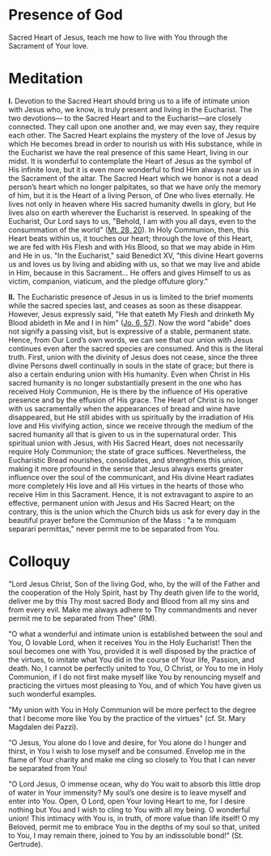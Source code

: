 # Presence of God

Sacred Heart of Jesus, teach me how to live with You through the Sacrament of Your love.

# Meditation

**I.** Devotion to the Sacred Heart should bring us to a life of intimate union with Jesus who, we know, is truly present and living in the Eucharist. The two devotions— to the Sacred Heart and to the Eucharist—are closely connected. They call upon one another and, we may even say, they require each other. The Sacred Heart explains the mystery of the love of Jesus by which He becomes bread in order to nourish us with His substance, while in the Eucharist we have the real presence of this same Heart, living in our midst. It is wonderful to contemplate the Heart of Jesus as the symbol of His infinite love, but it is even more wonderful to find Him always near us in the Sacrament of the altar. The Sacred Heart which we honor is not a dead person’s heart which no longer palpitates, so that we have only the memory of him, but it is the Heart of a living Person, of One who lives eternally. He lives not only in heaven where His sacred humanity dwells in glory, but He lives also on earth wherever the Eucharist is reserved. In speaking of the Eucharist, Our Lord says to us, "Behold, I am with you all days, even to the consummation of the world" ([Mt. 28, 20](https://vulgata.online/bible/Mt.28?ed=DR2&vfn=DR2.Mt.28.20:vs)). In Holy Communion, then, this Heart beats within us, it touches our heart; through the love of this Heart, we are fed with His Flesh and with His Blood, so that we may abide in Him and He in us. "In the Eucharist," said Benedict XV, "this divine Heart governs us and loves us by living and abiding with us, so that we may live and abide in Him, because in this Sacrament... He offers and gives Himself to us as victim, companion, viaticum, and the pledge offuture glory."

**II.** The Eucharistic presence of Jesus in us is limited to the brief moments while the sacred species last, and ceases as soon as these disappear. However, Jesus expressly said, "He that eateth My Flesh and drinketh My Blood abideth in Me and I in him" ([Jo. 6, 57](https://vulgata.online/bible/Jo.6?ed=DR2&vfn=DR2.Jo.6.57:vs)). Now the word "abide" does not signify a passing visit, but is expressive of a stable, permanent state. Hence, from Our Lord’s own words, we can see that our union with Jesus continues even after the sacred species are consumed. And this is the literal truth. First, union with the divinity of Jesus does not cease, since the three divine Persons dwell continually in souls in the state of grace; but there is also a certain enduring union with His humanity. Even when Christ in His sacred humanity is no longer substantially present in the one who has received Holy Communion, He is there by the influence of His operative presence and by the effusion of His grace. The Heart of Christ is no longer with us sacramentally when the appearances of bread and wine have disappeared, but He still abides with us spiritually by the irradiation of His love and His vivifying action, since we receive through the medium of the sacred humanity all that is given to us in the supernatural order. This spiritual union with Jesus, with His Sacred Heart, does not necessarily require Holy Communion; the state of grace suffices. Nevertheless, the Eucharistic Bread nourishes, consolidates, and strengthens this union, making it more profound in the sense that Jesus always exerts greater influence over the soul of the communicant, and His divine Heart radiates more completely His love and all His virtues in the hearts of those who receive Him in this Sacrament. Hence, it is not extravagant to aspire to an effective, permanent union with Jesus and His Sacred Heart; on the contrary, this is the union which the Church bids us ask for every day in the beautiful prayer before the Communion of the Mass : "a te mmquam separari permittas," never permit me to be separated from You.

# Colloquy

"Lord Jesus Christ, Son of the living God, who, by the will of the Father and the cooperation of the Holy Spirit, hast by Thy death given life to the world, deliver me by this Thy most sacred Body and Blood from all my sins and from every evil. Make me always adhere to Thy commandments and never permit me to be separated from Thee" (RM).

"O what a wonderful and intimate union is established between the soul and You, O lovable Lord, when it receives You in the Holy Eucharist! Then the soul becomes one with You, provided it is well disposed by the practice of the virtues, to imitate what You did in the course of Your life, Passion, and death. No, I cannot be perfectly united to You, O Christ, or You to me in Holy Communion, if I do not first make myself like You by renouncing myself and practicing the virtues most pleasing to You, and of which You have given us such wonderful examples.

"My union with You in Holy Communion will be more perfect to the degree that I become more like You by the practice of the virtues" (cf. St. Mary Magdalen dei Pazzi).

"O Jesus, You alone do I love and desire, for You alone do I hunger and thirst, in You I wish to lose myself and be consumed. Envelop me in the flame of Your charity and make me cling so closely to You that I can never be separated from You!

"O Lord Jesus, O immense ocean, why do You wait to absorb this little drop of water in Your immensity? My soul’s one desire is to leave myself and enter into You. Open, O Lord, open Your loving Heart to me, for I desire nothing but You and I wish to cling to You with all my being. O wonderful union! This intimacy with You is, in truth, of more value than life itself! O my Beloved, permit me to embrace You in the depths of my soul so that, united to You, I may remain there, joined to You by an indissoluble bond!" (St. Gertrude).
